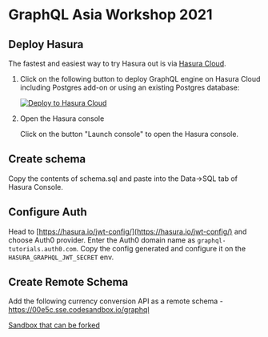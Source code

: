 # GraphQL Asia Workshop 2021

## Deploy Hasura

The fastest and easiest way to try Hasura out is via [Hasura Cloud](https://hasura.io/docs/latest/graphql/cloud/getting-started/index.html#cloud-getting-started).

1. Click on the following button to deploy GraphQL engine on Hasura Cloud including Postgres add-on or using an existing Postgres database:

    [![Deploy to Hasura Cloud](https://graphql-engine-cdn.hasura.io/img/deploy_to_hasura.png)](https://cloud.hasura.io/signup/?pg=workshop&plcmt=github&cta=deploy-to-cloud&tech=default)

2. Open the Hasura console

   Click on the button "Launch console" to open the Hasura console.

## Create schema

Copy the contents of schema.sql and paste into the Data->SQL tab of Hasura Console.

## Configure Auth

Head to [https://hasura.io/jwt-config/](https://hasura.io/jwt-config/) and choose Auth0 provider. Enter the Auth0 domain name as `graphql-tutorials.auth0.com`. Copy the config generated and configure it on the `HASURA_GRAPHQL_JWT_SECRET` env.

## Create Remote Schema

Add the following currency conversion API as a remote schema - https://00e5c.sse.codesandbox.io/graphql

[Sandbox that can be forked](https://codesandbox.io/s/stupefied-mclaren-00e5c?from-embed)
